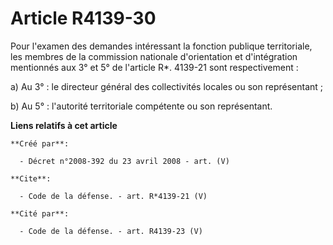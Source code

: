 # Article R4139-30

Pour l'examen des demandes intéressant la fonction publique territoriale, les membres de la commission nationale
d'orientation et d'intégration mentionnés aux 3° et 5° de l'article R*. 4139-21 sont respectivement : 

a) Au 3° : le directeur général des collectivités locales ou son représentant ; 

b) Au 5° : l'autorité territoriale compétente ou son représentant.

**Liens relatifs à cet article**

	**Créé par**:

	  - Décret n°2008-392 du 23 avril 2008 - art. (V)

	**Cite**:

	  - Code de la défense. - art. R*4139-21 (V)

	**Cité par**:

	  - Code de la défense. - art. R4139-23 (V)
